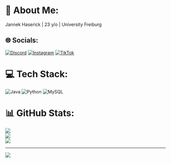 # 💫 About Me:
Jannek Haserick | 23 y/o | University Freiburg


## 🌐 Socials:
[![Discord](https://img.shields.io/badge/Discord-%237289DA.svg?logo=discord&logoColor=white)](https://dc.plunamc.de) [![Instagram](https://img.shields.io/badge/Instagram-%23E4405F.svg?logo=Instagram&logoColor=white)](https://instagram.com/jannekhas) [![TikTok](https://img.shields.io/badge/TikTok-%23000000.svg?logo=TikTok&logoColor=white)](https://tiktok.com/@jannekhas) 

# 💻 Tech Stack:
![Java](https://img.shields.io/badge/java-%23ED8B00.svg?style=flat&logo=java&logoColor=white) ![Python](https://img.shields.io/badge/python-3670A0?style=flat&logo=python&logoColor=ffdd54) ![MySQL](https://img.shields.io/badge/mysql-%2300f.svg?style=flat&logo=mysql&logoColor=white)
# 📊 GitHub Stats:
![](https://github-readme-stats.vercel.app/api?username=JannekHas&theme=radical&hide_border=false&include_all_commits=true&count_private=true)<br/>
![](https://github-readme-streak-stats.herokuapp.com/?user=JannekHas&theme=radical&hide_border=false)<br/>
![](https://github-readme-stats.vercel.app/api/top-langs/?username=JannekHas&theme=radical&hide_border=false&include_all_commits=true&count_private=true&layout=compact)

---
[![](https://visitcount.itsvg.in/api?id=JannekHas&icon=6&color=11)](https://visitcount.itsvg.in)

<!-- Proudly created with GPRM ( https://gprm.itsvg.in ) -->
